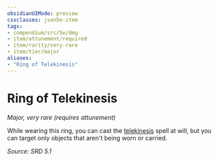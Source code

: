 ```yaml
---
obsidianUIMode: preview
cssclasses: json5e-item
tags:
- compendium/src/5e/dmg
- item/attunement/required
- item/rarity/very-rare
- item/tier/major
aliases: 
- "Ring of Telekinesis"
---
```

# Ring of Telekinesis
*Major, very rare (requires attunement)*  


While wearing this ring, you can cast the [telekinesis](compendium/spells/telekinesis.md) spell at will, but you can target only objects that aren't being worn or carried.

*Source: SRD 5.1*